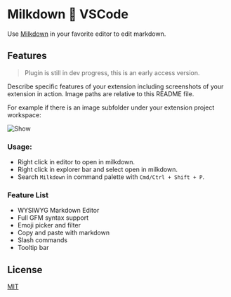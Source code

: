# Milkdown 💖 VSCode

Use [Milkdown](https://saul-mirone.github.io/milkdown/#/) in your favorite editor to edit markdown.

## Features

> Plugin is still in dev progress, this is an early access version.

Describe specific features of your extension including screenshots of your extension in action. Image paths are relative to this README file.

For example if there is an image subfolder under your extension project workspace:

![Show](https://github.com/Saul-Mirone/milkdown-vscode/blob/main/milkdown-vscode.gif)

### Usage:

-   Right click in editor to open in milkdown.
-   Right click in explorer bar and select open in milkdown.
-   Search `Milkdown` in command palette with `Cmd/Ctrl + Shift + P`.

### Feature List

-   WYSIWYG Markdown Editor
-   Full GFM syntax support
-   Emoji picker and filter
-   Copy and paste with markdown
-   Slash commands
-   Tooltip bar

## License

[MIT](/LICENSE)
